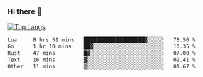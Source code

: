 ### Hi there 👋

<!--
**3Xpl0it3r/3Xpl0it3r** is a ✨ _special_ ✨ repository because its `README.md` (this file) appears on your GitHub profile.

Here are some ideas to get you started:

- 🔭 I’m currently working on ...
- 🌱 I’m currently learning ...
- 👯 I’m looking to collaborate on ...
- 🤔 I’m looking for help with ...
- 💬 Ask me about ...
- 📫 How to reach me: ...
- 😄 Pronouns: ...
- ⚡ Fun fact: ...
-->


[![Top Langs](https://github-readme-stats.vercel.app/api/top-langs/?username=3Xpl0it3r&layout=compact)](https://github.com/3Xpl0it3r/3Xpl0it3r)

<!--START_SECTION:waka-->

```txt
Lua     8 hrs 51 mins   ███████████████████▓░░░░░   78.50 %
Go      1 hr 10 mins    ██▓░░░░░░░░░░░░░░░░░░░░░░   10.35 %
Rust    47 mins         █▓░░░░░░░░░░░░░░░░░░░░░░░   07.00 %
Text    16 mins         ▓░░░░░░░░░░░░░░░░░░░░░░░░   02.41 %
Other   11 mins         ▒░░░░░░░░░░░░░░░░░░░░░░░░   01.67 %
```

<!--END_SECTION:waka-->

